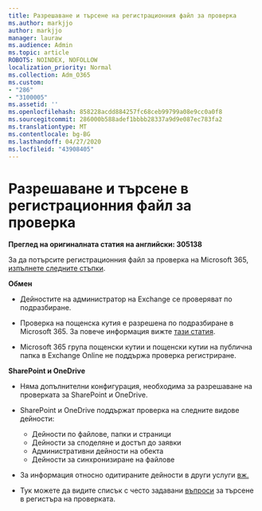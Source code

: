 ```yaml
---
title: Разрешаване и търсене на регистрационния файл за проверка
ms.author: markjjo
author: markjjo
manager: lauraw
ms.audience: Admin
ms.topic: article
ROBOTS: NOINDEX, NOFOLLOW
localization_priority: Normal
ms.collection: Adm_O365
ms.custom:
- "286"
- "3100005"
ms.assetid: ''
ms.openlocfilehash: 858228acdd884257fc68ceb99799a08e9cc0a0f8
ms.sourcegitcommit: 286000b588adef1bbbb28337a9d9e087ec783fa2
ms.translationtype: MT
ms.contentlocale: bg-BG
ms.lasthandoff: 04/27/2020
ms.locfileid: "43908405"
---
```

# <a name="enable-and-search-the-audit-log"></a>Разрешаване и търсене в регистрационния файл за проверка

**Преглед на оригиналната статия на английски: 305138**

За да потърсите регистрационния файл за проверка на Microsoft 365, [изпълнете следните стъпки](https://docs.microsoft.com/office365/securitycompliance/search-the-audit-log-in-security-and-compliance#search-the-audit-log).

**Обмен**

- Дейностите на администратор на Exchange се проверяват по подразбиране.

- Проверка на пощенска кутия е разрешена по подразбиране в Microsoft 365. За повече информация вижте [тази статия](https://docs.microsoft.com/office365/securitycompliance/enable-mailbox-auditing).

- Microsoft 365 група пощенски кутии и пощенски кутии на публична папка в Exchange Online не поддържа проверка регистриране.

**SharePoint и OneDrive**

- Няма допълнителни конфигурация, необходима за разрешаване на проверката за SharePoint и OneDrive.

- SharePoint и OneDrive поддържат проверка на следните видове дейности:

    - Дейности по файлове, папки и страници
    - Дейности за споделяне и достъп до заявки
    - Административни дейности на обекта
    - Дейности за синхронизиране на файлове

- За информация относно одитираните дейности в други услуги [вж.](https://docs.microsoft.com/office365/securitycompliance/search-the-audit-log-in-security-and-compliance#audited-activities)

- Тук можете да видите списък с често задавани [въпроси](https://docs.microsoft.com/office365/securitycompliance/search-the-audit-log-in-security-and-compliance#frequently-asked-questions) за търсене в регистъра на проверката.